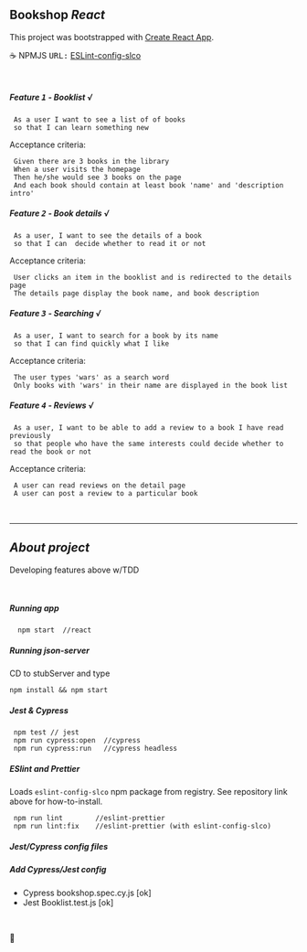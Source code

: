 ## Bookshop _React_

This project was bootstrapped with [Create React App](https://github.com/facebook/create-react-app).

:coffee: NPMJS <kbd>URL:</kbd>  <a href="https://www.npmjs.
com/package/eslint-config-slco" title="ESLint-config-slco"
target="_blank">ESLint-config-slco</a>

<br />

##### Feature <kbd>1</kbd> - Booklist √

```
 As a user I want to see a list of of books 
 so that I can learn something new
```

Acceptance criteria:

```
 Given there are 3 books in the library
 When a user visits the homepage
 Then he/she would see 3 books on the page
 And each book should contain at least book 'name' and 'description intro'
```

##### Feature <kbd>2</kbd> - Book details √

```
 As a user, I want to see the details of a book 
 so that I can  decide whether to read it or not
```

Acceptance criteria:

```
 User clicks an item in the booklist and is redirected to the details page
 The details page display the book name, and book description
```

##### Feature <kbd>3</kbd> - Searching √

```
 As a user, I want to search for a book by its name 
 so that I can find quickly what I like
```

Acceptance criteria:

```
 The user types 'wars' as a search word
 Only books with 'wars' in their name are displayed in the book list
```

##### Feature <kbd>4</kbd> - Reviews √

```
 As a user, I want to be able to add a review to a book I have read previously
 so that people who have the same interests could decide whether to read the book or not
```

Acceptance criteria:

```
 A user can read reviews on the detail page 
 A user can post a review to a particular book 
```

<br />

<hr />


## _About project_

Developing features above w/TDD


<br />

##### Running _app_

```test
  npm start  //react
 ```


##### Running _json-server_
 
CD to stubServer and type

 ```text
 npm install && npm start
```

##### _Jest & Cypress_

```text
 npm test // jest
 npm run cypress:open  //cypress
 npm run cypress:run   //cypress headless
 ```

##### ESlint and _Prettier_

Loads `eslint-config-slco` npm package from registry. See repository link above
for how-to-install.

```text
 npm run lint        //eslint-prettier
 npm run lint:fix    //eslint-prettier (with eslint-config-slco)
```

##### Jest/Cypress config files

##### Add Cypress/Jest config
- Cypress bookshop.spec.cy.js [ok]
- Jest Booklist.test.js [ok]


<br />


:100:
